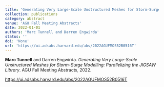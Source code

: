 ```yaml
---
title: 'Generating Very Large-Scale Unstructured Meshes for Storm-Surge Modelling Parallelizing the JIGSAW Library'
collection: publications
category: abstract
venue: 'AGU Fall Meeting Abstracts'
date: 2022-01-01
authors: 'Marc Tunnell and Darren Engwirda'
status: ''
doi: 'None'
url: 'https://ui.adsabs.harvard.edu/abs/2022AGUFMOS52B0516T'
---
```


**Marc Tunnell** and Darren Engwirda. *Generating Very Large-Scale Unstructured Meshes for Storm-Surge Modelling: Parallelizing the JIGSAW Library*. AGU Fall Meeting Abstracts, 2022.





<https://ui.adsabs.harvard.edu/abs/2022AGUFMOS52B0516T>
